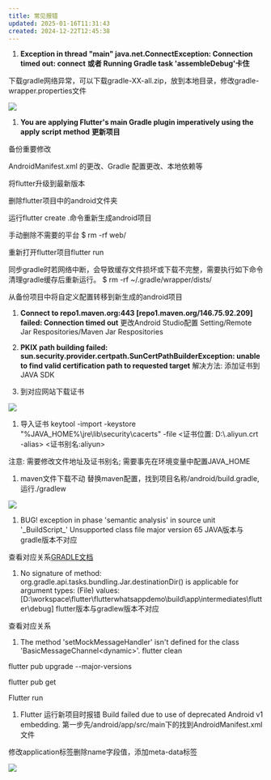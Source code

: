 ```yaml
---
title: 常见报错
updated: 2025-01-16T11:31:43
created: 2024-12-22T12:45:38
---
```


1.  **Exception in thread "main" java.net.ConnectException: Connection timed out: connect**
**或者 Running Gradle task 'assembleDebug'卡住**

下载gradle网络异常，可以下载gradle-XX-all.zip，放到本地目录，修改gradle-wrapper.properties文件

![](C:\Users\hvgub\AppData\Local\Temp\第一笔记本\pandoc/media/image1.png)

1.  **You are applying Flutter's main Gradle plugin imperatively using the apply script method**
**更新项目**

备份重要修改

AndroidManifest.xml 的更改、Gradle 配置更改、本地依赖等

将flutter升级到最新版本

删除flutter项目中的android文件夹

运行flutter create .命令重新生成android项目

手动删除不需要的平台 \$ rm -rf web/

重新打开flutter项目flutter run

同步gradle时若网络中断，会导致缓存文件损坏或下载不完整，需要执行如下命令清理gradle缓存后重新运行。 \$ rm -rf ~/.gradle/wrapper/dists/

从备份项目中将自定义配置转移到新生成的android项目

1.  **Connect to repo1.maven.org:443 \[repo1.maven.org/146.75.92.209\] failed: Connection timed out**
更改Android Studio配置 Setting/Remote Jar Respositories/Maven Jar Respositories

1.  **PKIX path building failed: sun.security.provider.certpath.SunCertPathBuilderException: unable to find valid certification path to requested target**
解决方法: 添加证书到JAVA SDK
1.  到对应网站下载证书

![](C:\Users\hvgub\AppData\Local\Temp\第一笔记本\pandoc/media/image2.png)
1.  导入证书
keytool -import -keystore "%JAVA_HOME%\jre\lib\security\cacerts" -file \<证书位置: D:\\.aliyun.crt -alias\> \<证书别名:aliyun\>

注意: 需要修改文件地址及证书别名; 需要事先在环境变量中配置JAVA_HOME

1.  maven文件下载不动
替换maven配置，找到项目名称/android/build.gradle, 运行./gradlew

![](C:\Users\hvgub\AppData\Local\Temp\第一笔记本\pandoc/media/image3.png)

1.  BUG! exception in phase 'semantic analysis' in source unit '\_BuildScript\_' Unsupported class file major version 65
JAVA版本与gradle版本不对应

查看对应关系[GRADLE文档](https://docs.gradle.org/current/userguide/compatibility.html#compatibility)

1.  No signature of method: org.gradle.api.tasks.bundling.Jar.destinationDir() is applicable for argument types: (File) values: \[D:\workspace\flutter\flutterwhatsappdemo\build\app\intermediates\flutter\debug\]
flutter版本与gradlew版本不对应

查看对应关系

1.  The method 'setMockMessageHandler' isn't defined for the class 'BasicMessageChannel\<dynamic\>'.
flutter clean

flutter pub upgrade --major-versions

flutter pub get

Flutter run

1.  Flutter 运行新项目时报错 Build failed due to use of deprecated Android v1 embedding.
第一步先/android/app/src/main下的找到AndroidManifest.xml文件

修改application标签删除name字段值，添加meta-data标签

![](C:\Users\hvgub\AppData\Local\Temp\第一笔记本\pandoc/media/image4.png)

